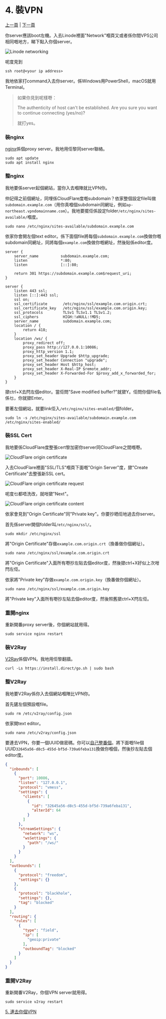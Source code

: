 # 4. 裝VPN

[上一頁](./3.md) | [下一頁](./5.md)

你server應該boot左機。入去Linode裡面"Network"嗰頁又或者係你間VPS公司相同嘅地方，睇下點入你個server。

![Linode networking](../images/linode-networking.png)

呢度見到

```
ssh root@<your ip address>
```

我地依家打command入去你server。係Windows用PowerShell，macOS就用Terminal。

> 如果你見到呢樣嘢：
>
> The authenticity of host can't be established. Are you sure you want to continue connecting (yes/no)?
>
> 就打yes。

### 裝nginx

[nginx](https://nginx.org/en/)係個proxy server。我地用佢黎同server聯絡。

```
sudo apt update
sudo apt install nginx
```

### 整nginx

我地要係server起個網站，當你入去嗰陣就比VPN你。

仲記得之前個網址，同埋係CloudFlare度嘅subdomain？依家整個設定file叫做`subdomain.example.com`（用你真嗰個subdomain同網址，例如`ap-northeast.vpndomainname.com`）。我地要擺佢係設定folder`/etc/nginx/sites-available/`嗰度。

```
sudo nano /etc/nginx/sites-available/subdomain.example.com
```

依家你會開左個text editor。係下面個file將每個`subdomain.example.com`換做你嘅subdomain同網址，同將每個`example.com`換做你嘅網址，然後貼係editor度。

```
server {
    server_name          subdomain.example.com;
    listen               *:80;
    listen               [::]:80;

    return 301 https://subdomain.example.com$request_uri;
}

server {
    listen 443 ssl;
    listen [::]:443 ssl;
    ssl on;
    ssl_certificate       /etc/nginx/ssl/example.com.origin.crt;
    ssl_certificate_key   /etc/nginx/ssl/example.com.origin.key;
    ssl_protocols         TLSv1 TLSv1.1 TLSv1.2;
    ssl_ciphers           HIGH:!aNULL:!MD5;
    server_name           subdomain.example.com;
    location / {
        return 418;
    }
    location /ws/ {
        proxy_redirect off;
        proxy_pass http://127.0.0.1:10086;
        proxy_http_version 1.1;
        proxy_set_header Upgrade $http_upgrade;
        proxy_set_header Connection "upgrade";
        proxy_set_header Host $http_host;
        proxy_set_header X-Real-IP $remote_addr;
        proxy_set_header X-Forwarded-For $proxy_add_x_forwarded_for;
    }
}
```

撳ctrl+X去閂左個editor。當佢問"Save modified buffer?"就撳Y。佢問你個file名係乜，你就撳Enter。

要著左個網站，就要link佢入`/etc/nginx/sites-enabled/`個folder。

```
sudo ln -s /etc/nginx/sites-available/subdomain.example.com /etc/nginx/sites-enabled/
```

### 裝SSL Cert

我地要係CloudFlare度整張cert黎加密你server同CloudFlare之間嘅嘢。

![CloudFlare origin certificate](../images/cloudflare-origin-certificate.png)

入去CloudFlare裡面"SSL/TLS"嗰頁下面嘅"Origin Server"度，撳"Create Certificate"去整張新SSL cert。

![CloudFlare origin certificate request](../images/cloudflare-origin-certificate-request.png)

呢度乜都唔洗改，就咁撳"Next"。

![CloudFlare origin certificate content](../images/cloudflare-origin-certificate-content.png)

依家會見到"Origin Certificate"同"Private key"。你要抄晒佢地過去你server。

首先係server開個folder叫`/etc/nginx/ssl/`。

```
sudo mkdir /etc/nginx/ssl
```

將"Origin Certificate"存做`example.com.origin.crt`（換番做你個網址）。

```
sudo nano /etc/nginx/ssl/example.com.origin.crt
```

將"Origin Certificate"入面所有嘢抄左貼去個editor度，然後撳ctrl+X好似上次咁閂左佢。

依家將"Private key"存做`example.com.origin.key`（換番做你個網址）。

```
sudo nano /etc/nginx/ssl/example.com.origin.key
```

將"Private key"入面所有嘢抄左貼去個editor度，然後照舊撳ctrl+X閂左佢。

### 重開nginx

重新開番proxy server後，你個網站就用得。

```
sudo service nginx restart
```

### 裝V2Ray

[V2Ray](https://www.v2ray.com/en/)係個VPN。我地用佢黎翻牆。

```
curl -Ls https://install.direct/go.sh | sudo bash
```

### 整V2Ray

我地要V2Ray係你入去個網站嗰陣比VPN你。

首先鏟左個預設嘅file。

```
sudo rm /etc/v2ray/config.json
```

依家開text editor。

```
sudo nano /etc/v2ray/config.json
```

要連去VPN，你要一個UUID做密碼。你可以[自己整番個](https://www.uuidgenerator.net)。將下面嘅file個UUID`32645a56-d8c5-455d-bf5d-739a6feba131`換做你嗰個，然後抄左貼去個editor度。

```json
{
  "inbounds": [
    {
      "port": 10086,
      "listen": "127.0.0.1",
      "protocol": "vmess",
      "settings": {
        "clients": [
          {
            "id": "32645a56-d8c5-455d-bf5d-739a6feba131",
            "alterId": 64
          }
        ]
      },
      "streamSettings": {
        "network": "ws",
        "wsSettings": {
          "path": "/ws/"
        }
      }
    }
  ],
  "outbounds": [
    {
      "protocol": "freedom",
      "settings": {}
    },
    {
      "protocol": "blackhole",
      "settings": {},
      "tag": "blocked"
    }
  ],
  "routing": {
    "rules": [
      {
        "type": "field",
        "ip": [
          "geoip:private"
        ],
        "outboundTag": "blocked"
      }
    ]
  }
}
```

### 重開V2Ray

重新開番V2Ray，你個VPN server就用得。

```
sudo service v2ray restart
```

[5. 連去你個VPN](./5.md)